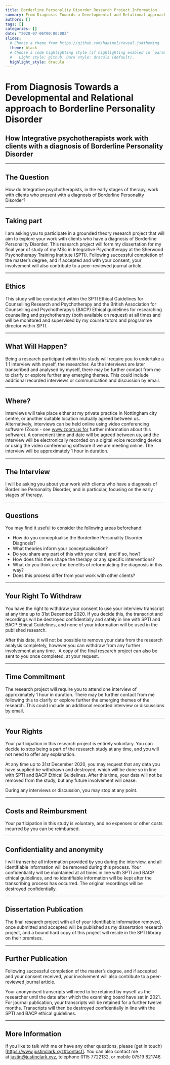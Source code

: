 ```yaml
---
title: Borderline Personality Disorder Research Project Information
summary: From Diagnosis Towards a Developmental and Relational approach to Borderline Personality Disorder.  How Integrative psychotherapists work with clients with a diagnosis of Borderline Personality Disorder.
authors: []
tags: []
categories: []
date: "2020-07-06T00:00:00Z"
slides:
  # Choose a theme from https://github.com/hakimel/reveal.js#theming
  theme: black
  # Choose a code highlighting style (if highlighting enabled in `params.toml`)
  #   Light style: github. Dark style: dracula (default).
  highlight_style: dracula
---
```


# From Diagnosis Towards a Developmental and Relational approach to Borderline Personality Disorder

## How Integrative psychotherapists work with clients with a diagnosis of Borderline Personality Disorder

---

## The Question

How do Integrative psychotherapists, in the early stages of therapy, work with clients who present with a diagnosis of Borderline Personality Disorder?

---

## Taking part

I am asking you to participate in a grounded theory research project that will aim to explore your work with clients who have a diagnosis of Borderline Personality Disorder.
This research project will form my dissertation for my final year of study of my MSc in Integrative Psychotherapy at the Sherwood Psychotherapy Training Institute (SPTI). Following successful completion of the master’s degree, and if accepted and with your consent, your involvement will also contribute to a peer-reviewed journal article.

---

## Ethics

This study will be conducted within the SPTI Ethical Guidelines for Counselling Research and Psychotherapy and the British Association for Counselling and Psychotherapy’s (BACP) Ethical guidelines for researching counselling and psychotherapy (both available on request) at all times and will be monitored and supervised by my course tutors and programme director within SPTI.

---

## What Will Happen?

Being a research participant within this study will require you to undertake a 1:1 interview with myself, the researcher. As the interviews are later transcribed and analysed by myself, there may be further contact from me to clarify or explore further any emerging themes. This could include additional recorded interviews or communication and discussion by email.

---

## Where?

Interviews will take place either at my private practice in Nottingham city centre, or another suitable location mutually agreed between us. Alternatively, interviews can be held online using video conferencing software (Zoom - see www.zoom.us for further information about this software). A convenient time and date will be agreed between us, and the interview will be electronically recorded on a digital voice recording device or using the video conferencing software if we are meeting online. The interview will be approximately 1 hour in duration. 

---

## The Interview

I will be asking you about your work with clients who have a diagnosis of Borderline Personality Disorder, and in particular, focusing on the early stages of therapy.

---

## Questions

You may find it useful to consider the following areas beforehand:

- How do you conceptualise the Borderline Personality Disorder Diagnosis?
- What theories inform your conceptualisation?
- Do you share any part of this with your client, and if so, how?
- How does this then shape the therapy or any specific interventions?
- What do you think are the benefits of reformulating the diagnosis in this way?
- Does this process differ from your work with other clients?

---

## Your Right To Withdraw

You have the right to withdraw your consent to use your interview transcript at any time up to 31st December 2020. If you decide this, the transcript and recordings will be destroyed confidentially and safely in line with SPTI and BACP Ethical Guidelines, and none of your information will be used in the published research.

After this date, it will not be possible to remove your data from the research analysis completely, however you can withdraw from any further involvement at any time. 
A copy of the final research project can also be sent to you once completed, at your request. 

---

## Time Commitment

The research project will require you to attend one interview of approximately 1 hour in duration. There may be further contact from me following this to clarify or explore further the emerging themes of the research. This could include an additional recorded interview or discussions by email.

---

## Your Rights

Your participation in this research project is entirely voluntary.
You can decide to stop being a part of the research study at any time, and you will not need to offer any explanation.

At any time up to 31st December 2020, you may request that any data you have supplied be withdrawn and destroyed, which will be done so in line with SPTI and BACP Ethical Guidelines. After this time, your data will not be removed from the study, but any future involvement will cease.

During any interviews or discussion, you may stop at any point. 

---

## Costs and Reimbursment

Your participation in this study is voluntary, and no expenses or other costs incurred by you can be reimbursed. 

---

## Confidentiality and anonymity

I will transcribe all information provided by you during the interview, and all identifiable information will be removed during this process. Your confidentiality will be maintained at all times in line with SPTI and BACP ethical guidelines, and no identifiable information will be kept after the transcribing process has occurred. The original recordings will be destroyed confidentially.

---

## Dissertation Publication

The final research project with all of your identifiable information removed, once submitted and accepted will be published as my dissertation research project, and a bound hard copy of this project will reside in the SPTI library on their premises. 

---

## Further Publication

Following successful completion of the master’s degree, and if accepted and your consent received, your involvement will also contribute to a peer-reviewed journal article.

Your anonymised transcripts will need to be retained by myself as the researcher until the date after which the examining board have sat in 2021. For journal publication, your transcripts will be retained for a further twelve months. Transcripts will then be destroyed confidentially in line with the SPTI and BACP ethical guidelines.

---

## More Information

If you like to talk with me or have any other questions, please (get in touch)[https://www.justinclark.xyz#contact].
You can also contact me at justin@justinclark.xyz, telephone 0115 7722132, or mobile 07519 821746.
